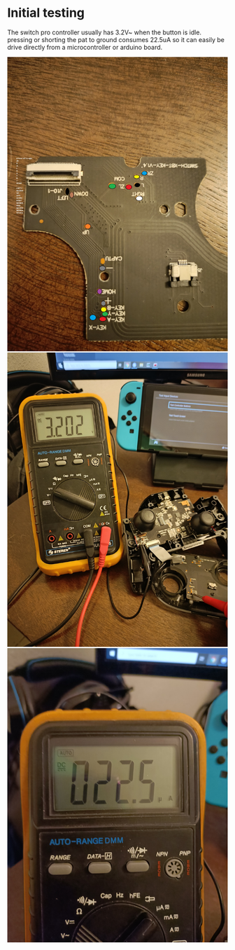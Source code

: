 # Initial testing
The switch pro controller usually has 3.2V~ when the button is idle.
pressing or shorting the pat to ground consumes 22.5uA so it can easily be drive directly from a microcontroller or arduino board.

![](images/pro-crontroller-board.jpg)
![](images/voltage.jpg)
![](images/current.jpg)
